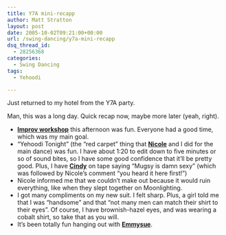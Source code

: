 ```yaml
---
title: Y7A mini-recapp
author: Matt Stratton
layout: post
date: 2005-10-02T09:21:00+00:00
url: /swing-dancing/y7a-mini-recapp
dsq_thread_id:
  - 28256368
categories:
  - Swing Dancing
tags:
  - Yehoodi

---
```

Just returned to my hotel from the Y7A party.

Man, this was a long day. Quick recap now, maybe more later (yeah, right).

  * **[Improv workshop][1]** this afternoon was fun. Everyone had a good time, which was my main goal.
  * &#8220;Yehoodi Tonight&#8221; (the &#8220;red carpet&#8221; thing that **[Nicole][2]** and I did for the main dance) was fun. I have about 1:20 to edit down to five minutes or so of sound bites, so I have some good confidence that it&#8217;ll be pretty good. Plus, I have **[Cindy][3]** on tape saying &#8220;Mugsy is damn sexy&#8221; (which was followed by Nicole&#8217;s comment &#8220;you heard it here first!&#8221;)
  * Nicole informed me that we couldn&#8217;t make out because it would ruin everything, like when they slept together on Moonlighting.
  * I got many compliments on my new suit. I felt sharp. Plus, a girl told me that I was &#8220;handsome&#8221; and that &#8220;not many men can match their shirt to their eyes&#8221;. Of course, I have brownish-hazel eyes, and was wearing a cobalt shirt, so take that as you will.
  * It&#8217;s been totally fun hanging out with **[Emmysue][4]**.

 [1]: https://www.flickr.com/photos/64995367@N00/48428127/
 [2]: https://www.flickr.com/photos/kang/48284874/
 [3]: https://www.flickr.com/photos/20436130@N00/48350615/
 [4]: https://www.flickr.com/photos/20436130@N00/48351500/
